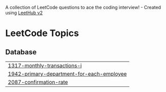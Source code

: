 A collection of LeetCode questions to ace the coding interview! - Created using [LeetHub v2](https://github.com/arunbhardwaj/LeetHub-2.0)
<!---LeetCode Topics Start-->
# LeetCode Topics
## Database
|  |
| ------- |
| [1317-monthly-transactions-i](https://github.com/jaya367132/Leet_code_soln/tree/master/1317-monthly-transactions-i) |
| [1942-primary-department-for-each-employee](https://github.com/jaya367132/Leet_code_soln/tree/master/1942-primary-department-for-each-employee) |
| [2087-confirmation-rate](https://github.com/jaya367132/Leet_code_soln/tree/master/2087-confirmation-rate) |
<!---LeetCode Topics End-->